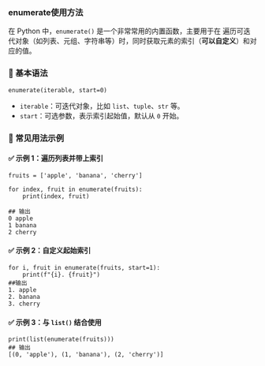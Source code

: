 ### enumerate使用方法

在 Python 中，`enumerate()` 是一个非常常用的内置函数，主要用于在 遍历可迭代对象（如列表、元组、字符串等）时，同时获取元素的索引（**可以自定义**）和对应的值。

### 🔹 基本语法

```
enumerate(iterable, start=0)
```

- `iterable`：可迭代对象，比如 `list`、`tuple`、`str` 等。
- `start`：可选参数，表示索引起始值，默认从 `0` 开始。

### 🔸 常见用法示例

#### ✅ 示例 1：遍历列表并带上索引

```
fruits = ['apple', 'banana', 'cherry']

for index, fruit in enumerate(fruits):
    print(index, fruit)
    
## 输出
0 apple
1 banana
2 cherry
```

#### ✅ 示例 2：自定义起始索引

```
for i, fruit in enumerate(fruits, start=1):
    print(f"{i}. {fruit}")
##输出
1. apple
2. banana
3. cherry
```

#### ✅ 示例 3：与 `list()` 结合使用

```
print(list(enumerate(fruits)))
## 输出
[(0, 'apple'), (1, 'banana'), (2, 'cherry')]
```